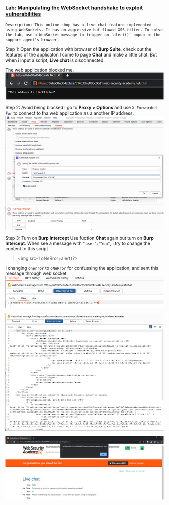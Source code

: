 
### Lab: [Manipulating the WebSocket handshake to exploit vulnerabilities](https://portswigger.net/web-security/websockets/lab-manipulating-handshake-to-exploit-vulnerabilities)

	Description: This online shop has a live chat feature implemented using WebSockets. It has an aggressive but flawed XSS filter. To solve the lab, use a WebSocket message to trigger an `alert()` popup in the support agent's browser.


Step 1:  Open the application with browser of **Burp Suite**, check out the features of the applicaton
I come to page **Chat** and make a little chat. But when i input a script, **Live chat** is disconnected.

The web application blocked me.
![](../../Img_note/Pasted%20image%2020221215213525.png)

Step 2: Avoid being blocked
I go to **Proxy > Options** and use  `X-Forwarded-For` to connect to tha web application as a another IP address.
![](../../Img_note/Pasted%20image%2020221215231521.png)

Step 3: Turn on **Burp Intercept** 
Use fuction **Chat** again but turn on **Burp Intercept**. 
When see a message with `"user":"You"`, i try to change the content to this script

> <img src-1 oNeRror=alert`1`?>

I changing `onerror` to `oNeRror` for confussing the application, and sent this message through web socket
![](../../Img_note/Pasted%20image%2020221215232159.png)

![](../../Img_note/Pasted%20image%2020221215231813.png)

![](../../Img_note/Pasted%20image%2020221215232235.png)
